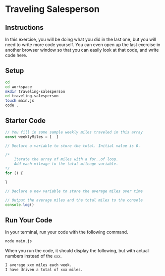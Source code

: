 # Traveling Salesperson

## Instructions

In this exercise, you will be doing what you did in the last one, but you will need to write more code yourself. You can even open up the last exercise in another browser window so that you can easily look at that code, and write code here.

## Setup

```sh
cd
cd workspace
mkdir traveling-salesperson
cd traveling-salesperson
touch main.js
code .
```

## Starter Code

```js
// You fill in some sample weekly miles traveled in this array
const weeklyMiles = [  ]

// Declare a variable to store the total. Initial value is 0.

/*
	Iterate the array of miles with a for..of loop.
	Add each mileage to the total mileage variable.
*/
for () {

}

// Declare a new variable to store the average miles over time

// Output the average miles and the total miles to the console
console.log()
```

## Run Your Code

In your terminal, run your code with the following command.

```sh
node main.js
```

When you run the code, it should display the following, but with actual numbers instead of the `xxx`.

```sh
I average xxx miles each week.
I have driven a total of xxx miles.
```
